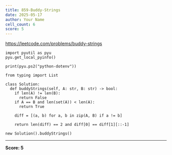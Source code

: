 ```yaml
---
title: 859-Buddy-Strings
date: 2025-05-17
author: Your Name
cell_count: 6
score: 5
---
```


https://leetcode.com/problems/buddy-strings


```
import pyutil as pyu
pyu.get_local_pyinfo()
```


```
print(pyu.ps2("python-dotenv"))
```


```
from typing import List
```


```
class Solution:
  def buddyStrings(self, A: str, B: str) -> bool:
    if len(A) != len(B):
      return False
    if A == B and len(set(A)) < len(A):
      return True

    diff = [(a, b) for a, b in zip(A, B) if a != b]

    return len(diff) == 2 and diff[0] == diff[1][::-1]
```


```
new Solution().buddyStrings()
```


---
**Score: 5**